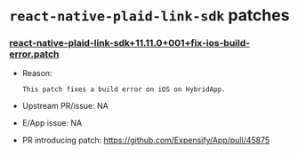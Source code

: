 # `react-native-plaid-link-sdk` patches

### [react-native-plaid-link-sdk+11.11.0+001+fix-ios-build-error.patch](react-native-plaid-link-sdk+11.11.0+001+fix-ios-build-error.patch)

- Reason:
  
    ```
    This patch fixes a build error on iOS on HybridApp.
    ```
  
- Upstream PR/issue: NA
- E/App issue: NA
- PR introducing patch: https://github.com/Expensify/App/pull/45875